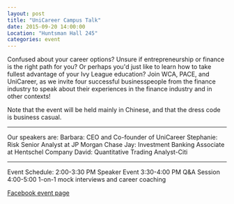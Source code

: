 ```yaml
---
layout: post
title: "UniCareer Campus Talk"
date: 2015-09-20 14:00:00
Location: "Huntsman Hall 245"
categories: event
---
```


Confused about your career options? Unsure if entrepreneurship or finance is the right path for you? Or perhaps you'd just like to learn how to take fullest advantage of your Ivy League education? Join WCA, PACE, and UniCareer, as we invite four successful businesspeople from the finance industry to speak about their experiences in the finance industry and in other contexts! 

Note that the event will be held mainly in Chinese, and that the dress code is business casual. 

---

Our speakers are:
Barbara: CEO and Co-founder of UniCareer
Stephanie: Risk Senior Analyst at JP Morgan Chase
Jay: Investment Banking Associate at Hentschel Company
David: Quantitative Trading Analyst-Citi

---
Event Schedule:
2:00-3:30 PM Speaker Event
3:30-4:00 PM Q&A Session
4:00-5:00 1-on-1 mock interviews and career coaching

[Facebook event page](https://www.facebook.com/events/535685736605753/)

